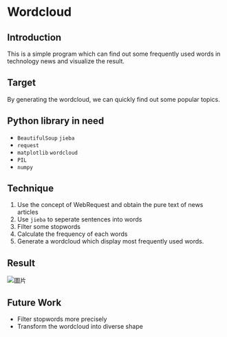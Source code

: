 # Wordcloud
## Introduction
This is a simple program which can find out some frequently used words in technology news and visualize the result.
## Target
By generating the wordcloud, we can quickly find out some popular topics.
## Python library in need
+ `BeautifulSoup` `jieba`
+ `request`
+ `matplotlib` `wordcloud` 
+ `PIL`
+ `numpy`
## Technique
1. Use the concept of WebRequest and obtain the pure text of news articles
2. Use `jieba` to seperate sentences into words
3. Filter some stopwords
4. Calculate the frequency of each words
5. Generate a wordcloud which display most frequently used words.
## Result
![圖片](https://user-images.githubusercontent.com/57898179/192297126-af7ebe7f-4a9b-4b88-82f9-a87ec208b35d.png)

## Future Work
+ Filter stopwords more precisely
+ Transform the wordcloud into diverse shape
